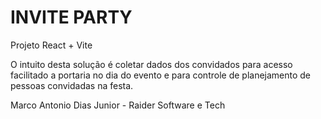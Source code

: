 # INVITE PARTY

Projeto React + Vite

O intuito desta solução é coletar dados dos convidados para acesso facilitado a portaria no dia do evento e para controle de planejamento de pessoas convidadas na festa.

Marco Antonio Dias Junior - Raider Software e Tech
